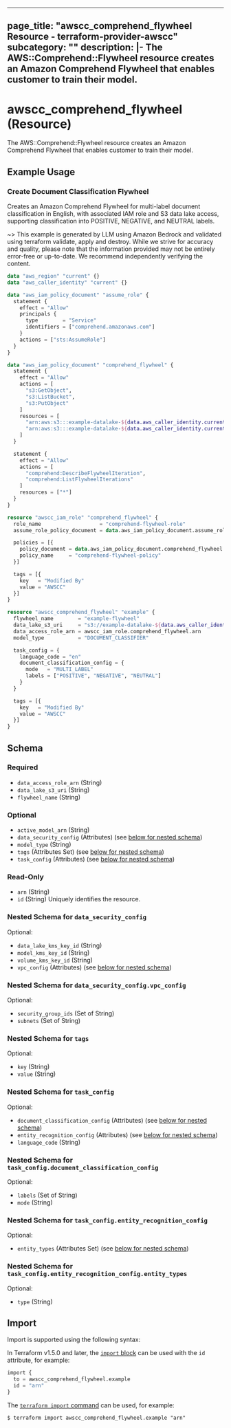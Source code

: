 
---
page_title: "awscc_comprehend_flywheel Resource - terraform-provider-awscc"
subcategory: ""
description: |-
  The AWS::Comprehend::Flywheel resource creates an Amazon Comprehend Flywheel that enables customer to train their model.
---

# awscc_comprehend_flywheel (Resource)

The AWS::Comprehend::Flywheel resource creates an Amazon Comprehend Flywheel that enables customer to train their model.

## Example Usage

### Create Document Classification Flywheel

Creates an Amazon Comprehend Flywheel for multi-label document classification in English, with associated IAM role and S3 data lake access, supporting classification into POSITIVE, NEGATIVE, and NEUTRAL labels.

~> This example is generated by LLM using Amazon Bedrock and validated using terraform validate, apply and destroy. While we strive for accuracy and quality, please note that the information provided may not be entirely error-free or up-to-date. We recommend independently verifying the content.

```terraform
data "aws_region" "current" {}
data "aws_caller_identity" "current" {}

data "aws_iam_policy_document" "assume_role" {
  statement {
    effect = "Allow"
    principals {
      type        = "Service"
      identifiers = ["comprehend.amazonaws.com"]
    }
    actions = ["sts:AssumeRole"]
  }
}

data "aws_iam_policy_document" "comprehend_flywheel" {
  statement {
    effect = "Allow"
    actions = [
      "s3:GetObject",
      "s3:ListBucket",
      "s3:PutObject"
    ]
    resources = [
      "arn:aws:s3:::example-datalake-${data.aws_caller_identity.current.account_id}-${data.aws_region.current.name}",
      "arn:aws:s3:::example-datalake-${data.aws_caller_identity.current.account_id}-${data.aws_region.current.name}/*"
    ]
  }

  statement {
    effect = "Allow"
    actions = [
      "comprehend:DescribeFlywheelIteration",
      "comprehend:ListFlywheelIterations"
    ]
    resources = ["*"]
  }
}

resource "awscc_iam_role" "comprehend_flywheel" {
  role_name                   = "comprehend-flywheel-role"
  assume_role_policy_document = data.aws_iam_policy_document.assume_role.json

  policies = [{
    policy_document = data.aws_iam_policy_document.comprehend_flywheel.json
    policy_name     = "comprehend-flywheel-policy"
  }]

  tags = [{
    key   = "Modified By"
    value = "AWSCC"
  }]
}

resource "awscc_comprehend_flywheel" "example" {
  flywheel_name        = "example-flywheel"
  data_lake_s3_uri     = "s3://example-datalake-${data.aws_caller_identity.current.account_id}-${data.aws_region.current.name}/flywheel-input"
  data_access_role_arn = awscc_iam_role.comprehend_flywheel.arn
  model_type           = "DOCUMENT_CLASSIFIER"

  task_config = {
    language_code = "en"
    document_classification_config = {
      mode   = "MULTI_LABEL"
      labels = ["POSITIVE", "NEGATIVE", "NEUTRAL"]
    }
  }

  tags = [{
    key   = "Modified By"
    value = "AWSCC"
  }]
}
```

<!-- schema generated by tfplugindocs -->
## Schema

### Required

- `data_access_role_arn` (String)
- `data_lake_s3_uri` (String)
- `flywheel_name` (String)

### Optional

- `active_model_arn` (String)
- `data_security_config` (Attributes) (see [below for nested schema](#nestedatt--data_security_config))
- `model_type` (String)
- `tags` (Attributes Set) (see [below for nested schema](#nestedatt--tags))
- `task_config` (Attributes) (see [below for nested schema](#nestedatt--task_config))

### Read-Only

- `arn` (String)
- `id` (String) Uniquely identifies the resource.

<a id="nestedatt--data_security_config"></a>
### Nested Schema for `data_security_config`

Optional:

- `data_lake_kms_key_id` (String)
- `model_kms_key_id` (String)
- `volume_kms_key_id` (String)
- `vpc_config` (Attributes) (see [below for nested schema](#nestedatt--data_security_config--vpc_config))

<a id="nestedatt--data_security_config--vpc_config"></a>
### Nested Schema for `data_security_config.vpc_config`

Optional:

- `security_group_ids` (Set of String)
- `subnets` (Set of String)



<a id="nestedatt--tags"></a>
### Nested Schema for `tags`

Optional:

- `key` (String)
- `value` (String)


<a id="nestedatt--task_config"></a>
### Nested Schema for `task_config`

Optional:

- `document_classification_config` (Attributes) (see [below for nested schema](#nestedatt--task_config--document_classification_config))
- `entity_recognition_config` (Attributes) (see [below for nested schema](#nestedatt--task_config--entity_recognition_config))
- `language_code` (String)

<a id="nestedatt--task_config--document_classification_config"></a>
### Nested Schema for `task_config.document_classification_config`

Optional:

- `labels` (Set of String)
- `mode` (String)


<a id="nestedatt--task_config--entity_recognition_config"></a>
### Nested Schema for `task_config.entity_recognition_config`

Optional:

- `entity_types` (Attributes Set) (see [below for nested schema](#nestedatt--task_config--entity_recognition_config--entity_types))

<a id="nestedatt--task_config--entity_recognition_config--entity_types"></a>
### Nested Schema for `task_config.entity_recognition_config.entity_types`

Optional:

- `type` (String)

## Import

Import is supported using the following syntax:

In Terraform v1.5.0 and later, the [`import` block](https://developer.hashicorp.com/terraform/language/import) can be used with the `id` attribute, for example:

```terraform
import {
  to = awscc_comprehend_flywheel.example
  id = "arn"
}
```

The [`terraform import` command](https://developer.hashicorp.com/terraform/cli/commands/import) can be used, for example:

```shell
$ terraform import awscc_comprehend_flywheel.example "arn"
```

